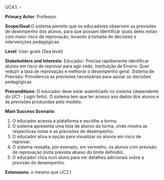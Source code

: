 UC4.1. - 

**Primary Actor**: Professor.

**Scope/Goal**:O sistema permite que os educadores observem as previsões de desempenho dos alunos, para que possam identificar quais deles estão com maior risco de reprovação, levando à tomada de decisões e intervenções pedagógicas.

**Level**: User goals (Sea level)

**Stakeholders and Interests**: Educador: Precisa rapidamente identificar alunos em risco de reprovar para agir cedo.
Instituição de Ensino: Quer reduzir a taxa de reprovação e melhorar o desempenho geral.
Sistema de Previsão: Providencia as previsões necessárias para apoiar as decisões pedagógicas.

**Preconditions**: O educador deve estar autenticado no sistema (dependente do UC1 - Login feito). O sistema tem que ter acesso aos dados dos alunos e às previsões produzidas pelo modelo.

**Main Success Scenario**:
1. O educador acessa a plataforma e escolhe a turma.
2. O sistema apresenta uma lista de alunos da turma, onde mostra as respectivas notas e as previsões de desempenho.
3. O educador ativa a opção para visualizar os alunos em risco de reprovar.
4. O sistema ressalta, por exemplo, em vermelho, os alunos com previsão de reprovação (nota prevista abaixo do limite definido).
5. O educador clica num aluno para ver detalhes adicionais sobre a previsão do desempenho.

**Extensions**:
o mesmo que UC2.1
